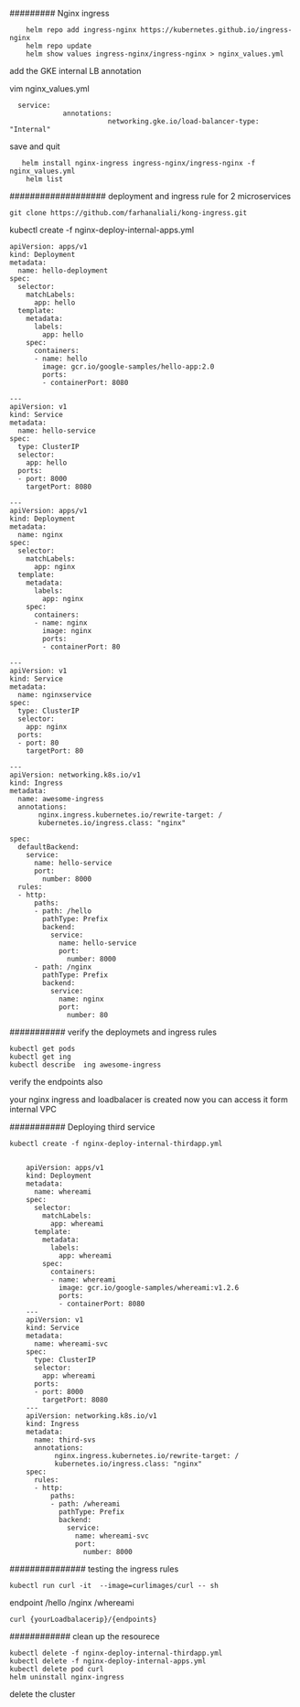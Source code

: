######### Nginx ingress 

		helm repo add ingress-nginx https://kubernetes.github.io/ingress-nginx
		helm repo update
		helm show values ingress-nginx/ingress-nginx > nginx_values.yml
	
add the GKE internal LB annotation

vim nginx_values.yml
  
      service:
                 annotations: 
							networking.gke.io/load-balancer-type: "Internal"	  
							
save and quit 

       helm install nginx-ingress ingress-nginx/ingress-nginx -f nginx_values.yml
		helm list

################### deployment and ingress rule for 2 microservices 

	git clone https://github.com/farhanaliali/kong-ingress.git

kubectl create -f nginx-deploy-internal-apps.yml

    apiVersion: apps/v1
	kind: Deployment
	metadata:
	  name: hello-deployment
	spec:
	  selector:
	    matchLabels:
	      app: hello
	  template:
	    metadata:
	      labels:
	        app: hello
	    spec:
	      containers:
	      - name: hello
	        image: gcr.io/google-samples/hello-app:2.0
	        ports:
	        - containerPort: 8080

	---
	apiVersion: v1
	kind: Service
	metadata:
	  name: hello-service
	spec:
	  type: ClusterIP
	  selector:
	    app: hello
	  ports:
	  - port: 8000 
	    targetPort: 8080

	---
	apiVersion: apps/v1
	kind: Deployment
	metadata:
	  name: nginx
	spec:
	  selector:
	    matchLabels:
	      app: nginx
	  template:
	    metadata:
	      labels:
	        app: nginx
	    spec:
	      containers:
	      - name: nginx
	        image: nginx
	        ports:
	        - containerPort: 80

	---
	apiVersion: v1
	kind: Service
	metadata:
	  name: nginxservice
	spec:
	  type: ClusterIP
	  selector:
	    app: nginx
	  ports:
	  - port: 80 
	    targetPort: 80

	---
	apiVersion: networking.k8s.io/v1
	kind: Ingress
	metadata:
	  name: awesome-ingress
	  annotations:
	       nginx.ingress.kubernetes.io/rewrite-target: /
	       kubernetes.io/ingress.class: "nginx"

	spec:
	  defaultBackend:
	    service:
	      name: hello-service
	      port:
	        number: 8000
	  rules:
	  - http:
	      paths:      
	      - path: /hello
	        pathType: Prefix
	        backend:
	          service:
	            name: hello-service
	            port:
	              number: 8000
	      - path: /nginx
	        pathType: Prefix
	        backend:
	          service:
	            name: nginx
	            port:
	              number: 80



########### verify the deploymets and ingress rules

	kubectl get pods
	kubectl get ing
	kubectl describe  ing awesome-ingress 

verify the endpoints also 

your nginx ingress and loadbalacer is created now you can access it form internal VPC

########### Deploying third service 

	kubectl create -f nginx-deploy-internal-thirdapp.yml


		apiVersion: apps/v1
		kind: Deployment
		metadata:
		  name: whereami
		spec:
		  selector:
		    matchLabels:
		      app: whereami
		  template:
		    metadata:
		      labels:
		        app: whereami
		    spec:
		      containers:
		      - name: whereami
		        image: gcr.io/google-samples/whereami:v1.2.6
		        ports:
		        - containerPort: 8080
		---
		apiVersion: v1
		kind: Service
		metadata:
		  name: whereami-svc
		spec:
		  type: ClusterIP
		  selector:
		    app: whereami
		  ports:
		  - port: 8000 
		    targetPort: 8080
		---
		apiVersion: networking.k8s.io/v1
		kind: Ingress
		metadata:
		  name: third-svs
		  annotations:
		       nginx.ingress.kubernetes.io/rewrite-target: /
		       kubernetes.io/ingress.class: "nginx"
		spec:
		  rules:
		  - http:
		      paths:
		      - path: /whereami
		        pathType: Prefix
		        backend:
		          service:
		            name: whereami-svc
		            port:
		              number: 8000


############### testing the ingress rules 

	kubectl run curl -it  --image=curlimages/curl -- sh

endpoint 
/hello
/nginx
/whereami

	curl {yourLoadbalacerip}/{endpoints}


############ clean up the resourece 

	
	kubectl delete -f nginx-deploy-internal-thirdapp.yml
	kubectl delete -f nginx-deploy-internal-apps.yml
	kubectl delete pod curl 
	helm uninstall nginx-ingress

delete the cluster 
